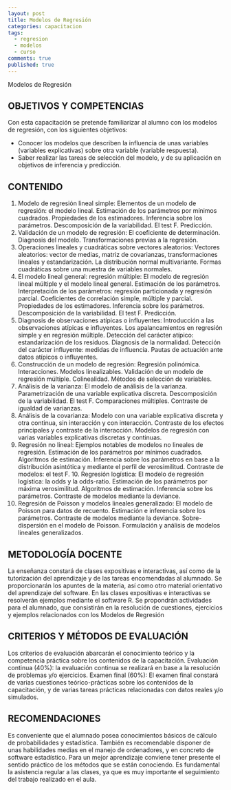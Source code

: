 ```yaml
---
layout: post
title: Modelos de Regresión
categories: capacitacion
tags: 
  - regresion
  - modelos
  - curso
comments: true
published: true
---
```



Modelos de Regresión

## OBJETIVOS Y COMPETENCIAS

Con esta capacitación se pretende familiarizar al alumno con los modelos de regresión, con los siguientes objetivos: 
* Conocer los modelos que describen la influencia de unas variables (variables explicativas) sobre otra variable (variable respuesta).
* Saber realizar las tareas de selección del modelo, y de su aplicación en objetivos de inferencia y predicción.

## CONTENIDO

1. Modelo de regresión lineal simple: Elementos de un modelo de regresión: el modelo lineal. Estimación de los parámetros por mínimos cuadrados. Propiedades de los estimadores. Inferencia sobre los parámetros. Descomposición de la variabilidad. El test F. Predicción. 
2. Validación de un modelo de regresión: El coeficiente de determinación. Diagnosis del modelo. Transformaciones previas a la regresión. 
3. Operaciones lineales y cuadráticas sobre vectores aleatorios: Vectores aleatorios: vector de medias, matriz de covarianzas, transformaciones lineales y estandarización. La distribución normal multivariante. Formas cuadráticas sobre una muestra de variables normales. 
4. El modelo lineal general: regresión múltiple: El modelo de regresión lineal múltiple y el modelo lineal general. Estimación de los parámetros. Interpretación de los parámetros: regresión particionada y regresión parcial. Coeficientes de correlación simple, múltiple y parcial. Propiedades de los estimadores. Inferencia sobre los parámetros. Descomposición de la variabilidad. El test F. Predicción. 
5. Diagnosis de observaciones atípicas o influyentes: Introducción a las observaciones atípicas e influyentes. Los apalancamientos en regresión simple y en regresión múltiple. Detección del carácter atípico: estandarización de los residuos. Diagnosis de la normalidad. Detección del carácter influyente: medidas de influencia. Pautas de actuación ante datos atípicos o influyentes. 
6. Construcción de un modelo de regresión: Regresión polinómica. Interacciones. Modelos linealizables. Validación de un modelo de regresión múltiple. Colinealidad. Métodos de selección de variables. 
7. Análisis de la varianza: El modelo de análisis de la varianza. Parametrización de una variable explicativa discreta. Descomposición de la variabilidad. El test F. Comparaciones múltiples. Contraste de igualdad de varianzas. 
8. Análisis de la covarianza: Modelo con una variable explicativa discreta y otra continua, sin interacción y con interacción. Contraste de los efectos principales y contraste de la interacción. Modelos de regresión con varias variables explicativas discretas y continuas. 
9. Regresión no lineal: Ejemplos notables de modelos no lineales de regresión. Estimación de los parámetros por mínimos cuadrados. Algoritmos de estimación. Inferencia sobre los parámetros en base a la distribución asintótica y mediante el perfil de verosimilitud. Contraste de modelos: el test F. 10. Regresión logística: El modelo de regresión logística: la odds y la odds-ratio. Estimación
 de los parámetros por máxima verosimilitud. Algoritmos de estimación. Inferencia sobre los parámetros. Contraste de modelos mediante la deviance. 
11. Regresión de Poisson y modelos lineales generalizado: El modelo de Poisson para datos de recuento. Estimación e inferencia sobre los parámetros. Contraste de modelos mediante la deviance. Sobre-dispersión en el modelo de Poisson. Formulación y análisis de modelos lineales generalizados.

## METODOLOGÍA DOCENTE

La enseñanza constará de clases expositivas e interactivas, así como de la tutorización del aprendizaje y de las tareas encomendadas al alumnado. Se proporcionarán los apuntes de la materia, así como otro material orientativo del aprendizaje del software. En las clases expositivas e interactivas se resolverán ejemplos mediante el software R.
Se propondrán actividades para el alumnado, que consistirán en la resolución de cuestiones, ejercicios y ejemplos relacionados con los Modelos de Regresión

## CRITERIOS Y MÉTODOS DE EVALUACIÓN

Los criterios de evaluación abarcarán el conocimiento teórico y la competencia práctica sobre los contenidos de la capacitación.
Evaluación continua (40%): la evaluación continua se realizará en base a la resolución de
problemas y/o ejercicios.
Examen final (60%): El examen final constará de varias cuestiones teórico-prácticas sobre los contenidos de la capacitación, y de varias tareas prácticas relacionadas con datos reales y/o simulados.

## RECOMENDACIONES

Es conveniente que el alumnado posea conocimientos básicos de cálculo de probabilidades y estadística. También es recomendable disponer de unas habilidades medias en el manejo de ordenadores, y en concreto de software estadístico. Para un mejor aprendizaje conviene tener presente el sentido práctico de los métodos que se están conociendo.
Es fundamental la asistencia regular a las clases, ya que es muy importante el seguimiento del trabajo realizado en el aula.
